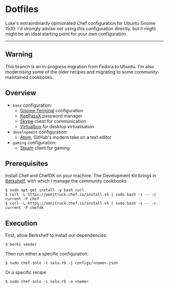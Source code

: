 # Dotfiles

Luke's extraordinarily opinionated Chef configuration for Ubuntu Gnome 15.10.
I'd strongly advise not using this configuration directly, but it might might be
an ideal starting point for your own configuration.

* * *

## Warning

This branch is an in-progress migration from Fedora to Ubuntu. I'm also
modernising some of the older recipes and migrating to some community-maintained
cookbooks.

## Overview

* ```base``` configuration:
    * [Gnome Terminal](https://wiki.gnome.org/Apps/Terminal) configuration
    * [KeePassX](http://keepassx.info/) password manager
    * [Skype](http://skype.com/) client for communication
    * [Virtualbox](http://virtualbox.org/) for desktop virtualisation
* ```development``` configuration:
    * [Atom](http://atom.io/), GitHub's modern take on a text editor
* ```gaming``` configuration:
    * [Steam](http://store.steampowered.com/) client for gaming

## Prerequisites

Install Chef and ChefDK on your machine. The Development Kit brings in
[Berkshelf](http://berkshelf.com/), with which I manage the community cookbooks:

    $ sudo apt-get install -y bash curl
    $ curl -L https://omnitruck.chef.io/install.sh | sudo bash -s -- -c current -P chef
    $ curl -L https://omnitruck.chef.io/install.sh | sudo bash -s -- -c current -P chefdk

## Execution

First, allow Berkshelf to install our dependencies:

    $ berks vendor

Then run either a specific configuration:

    $ sudo chef-solo -c solo.rb -j configs/<name>.json

Or a specific recipe:

    $ sudo chef-solo -c solo.rb -o <name>

